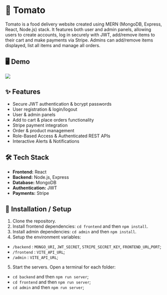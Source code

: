 
# 🍅 Tomato 

Tomato is a food delivery website created using MERN (MongoDB, Express, React, Node.js) stack. It features both user and admin panels, allowing users to create accounts, log in securely with JWT, add/remove items to their cart and make payments via Stripe. Admins can add/remove items displayed, list all items and manage all orders.

## 🖥️ Demo 
![](example.gif)


## ✨ Features
 
- Secure JWT authentication & bcrypt passwords
- User registration & login/logout
- User & admin panels 
- Add to cart & place orders functionality  
- Stripe payment integration   
- Order & product management 
- Role-Based Access & Authenticated REST APIs
- Interactive Alerts & Notifications

## 🛠️ Tech Stack

- **Frontend:** React  
- **Backend:** Node.js, Express  
- **Database:** MongoDB  
- **Authentication:** JWT  
- **Payments:** Stripe  

## 🚀 Installation / Setup

1. Clone the repository.
2. Install frontend dependencies: `cd frontend` and then `npm install`.
3. Install admin dependencies: `cd admin` and then `npm install`.
4. Setup the environment variables:
- `/backend` : `MONGO_URI`, `JWT_SECRET`, `STRIPE_SECRET_KEY`, `FRONTEND_URL`,`PORT`;
- `/frontend` : `VITE_API_URL`;
- `/admin` : `VITE_API_URL`;
5. Start the servers. Open a terminal for each folder:
- `cd backend` and then `npm run server`;
- `cd frontend` and then `npm run server`;
- `cd admin` and then `npm run server`;
